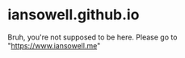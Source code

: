 # iansowell.github.io
Bruh, you're not supposed to be here.
Please go to "https://www.iansowell.me"
